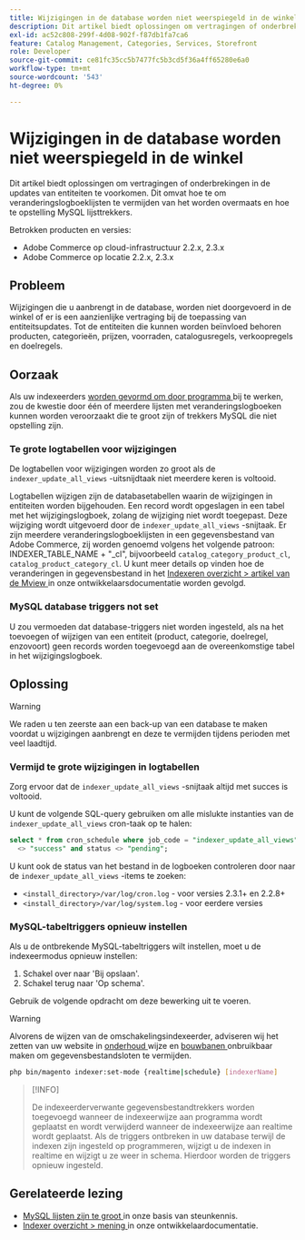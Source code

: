 ```yaml
---
title: Wijzigingen in de database worden niet weerspiegeld in de winkel
description: Dit artikel biedt oplossingen om vertragingen of onderbrekingen in de updates van entiteiten te voorkomen. Dit omvat hoe te om veranderingslogboeklijsten te vermijden van het worden overmaats en hoe te opstelling MySQL lijsttrekkers.
exl-id: ac52c808-299f-4d08-902f-f87db1fa7ca6
feature: Catalog Management, Categories, Services, Storefront
role: Developer
source-git-commit: ce81fc35cc5b7477fc5b3cd5f36a4ff65280e6a0
workflow-type: tm+mt
source-wordcount: '543'
ht-degree: 0%

---
```


# Wijzigingen in de database worden niet weerspiegeld in de winkel

Dit artikel biedt oplossingen om vertragingen of onderbrekingen in de updates van entiteiten te voorkomen. Dit omvat hoe te om veranderingslogboeklijsten te vermijden van het worden overmaats en hoe te opstelling MySQL lijsttrekkers.

Betrokken producten en versies:

* Adobe Commerce op cloud-infrastructuur 2.2.x, 2.3.x
* Adobe Commerce op locatie 2.2.x, 2.3.x

## Probleem

Wijzigingen die u aanbrengt in de database, worden niet doorgevoerd in de winkel of er is een aanzienlijke vertraging bij de toepassing van entiteitsupdates. Tot de entiteiten die kunnen worden beïnvloed behoren producten, categorieën, prijzen, voorraden, catalogusregels, verkoopregels en doelregels.

## Oorzaak

Als uw indexeerders [ worden gevormd om door programma ](https://devdocs.magento.com/guides/v2.3/config-guide/cli/config-cli-subcommands-index.html#configure-indexers) bij te werken, zou de kwestie door één of meerdere lijsten met veranderingslogboeken kunnen worden veroorzaakt die te groot zijn of trekkers MySQL die niet opstelling zijn.

### Te grote logtabellen voor wijzigingen

De logtabellen voor wijzigingen worden zo groot als de `indexer_update_all_views` -uitsnijdtaak niet meerdere keren is voltooid.

Logtabellen wijzigen zijn de databasetabellen waarin de wijzigingen in entiteiten worden bijgehouden. Een record wordt opgeslagen in een tabel met het wijzigingslogboek, zolang de wijziging niet wordt toegepast. Deze wijziging wordt uitgevoerd door de `indexer_update_all_views` -snijtaak. Er zijn meerdere veranderingslogboeklijsten in een gegevensbestand van Adobe Commerce, zij worden genoemd volgens het volgende patroon: INDEXER\_TABLE\_NAME + &quot;\_cl&quot;, bijvoorbeeld `catalog_category_product_cl`, `catalog_product_category_cl`. U kunt meer details op vinden hoe de veranderingen in gegevensbestand in het [ Indexeren overzicht > artikel van de Mview ](https://devdocs.magento.com/guides/v2.3/extension-dev-guide/indexing.html#m2devgde-mview) in onze ontwikkelaarsdocumentatie worden gevolgd.

### MySQL database triggers not set

U zou vermoeden dat database-triggers niet worden ingesteld, als na het toevoegen of wijzigen van een entiteit (product, categorie, doelregel, enzovoort) geen records worden toegevoegd aan de overeenkomstige tabel in het wijzigingslogboek.

## Oplossing

>[!WARNING]
>
>We raden u ten zeerste aan een back-up van een database te maken voordat u wijzigingen aanbrengt en deze te vermijden tijdens perioden met veel laadtijd.

### Vermijd te grote wijzigingen in logtabellen

Zorg ervoor dat de `indexer_update_all_views` -snijtaak altijd met succes is voltooid.

U kunt de volgende SQL-query gebruiken om alle mislukte instanties van de `indexer_update_all_views` cron-taak op te halen:

```sql
select * from cron_schedule where job_code = "indexer_update_all_views" and status
  <> "success" and status <> "pending";
```

U kunt ook de status van het bestand in de logboeken controleren door naar de `indexer_update_all_views` -items te zoeken:

* `<install_directory>/var/log/cron.log` - voor versies 2.3.1+ en 2.2.8+
* `<install_directory>/var/log/system.log` - voor eerdere versies

### MySQL-tabeltriggers opnieuw instellen

Als u de ontbrekende MySQL-tabeltriggers wilt instellen, moet u de indexeermodus opnieuw instellen:

1. Schakel over naar &#39;Bij opslaan&#39;.
1. Schakel terug naar &#39;Op schema&#39;.

Gebruik de volgende opdracht om deze bewerking uit te voeren.

>[!WARNING]
>
>Alvorens de wijzen van de omschakelingsindexeerder, adviseren wij het zetten van uw website in [ onderhoud ](https://experienceleague.adobe.com/docs/commerce-operations/configuration-guide/setup/application-modes.html#maintenance-mode) wijze en [ bouwbanen ](https://experienceleague.adobe.com/docs/commerce-cloud-service/user-guide/configure/app/properties/crons-property.html#disable-cron-jobs) onbruikbaar maken om gegevensbestandsloten te vermijden.

```bash
php bin/magento indexer:set-mode {realtime|schedule} [indexerName]
```

>[!INFO]
>
>De indexeerderverwante gegevensbestandtrekkers worden toegevoegd wanneer de indexeerwijze aan programma wordt geplaatst en wordt verwijderd wanneer de indexeerwijze aan realtime wordt geplaatst. Als de triggers ontbreken in uw database terwijl de indexen zijn ingesteld op programmeren, wijzigt u de indexen in realtime en wijzigt u ze weer in schema. Hierdoor worden de triggers opnieuw ingesteld.

## Gerelateerde lezing

<ul><li title="MySQL-tabellen zijn te groot"><a href="/help/troubleshooting/database/mysql-tables-are-too-large.md"> MySQL lijsten zijn te groot </a> in onze basis van steunkennis.</li>
<li title="MySQL-tabellen zijn te groot"><a href="https://devdocs.magento.com/guides/v2.3/extension-dev-guide/indexing.html#m2devgde-mview"> Indexer overzicht &gt; mening </a> in onze ontwikkelaardocumentatie.</li></ul>
